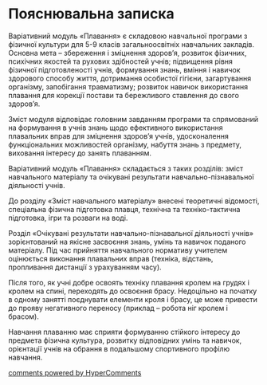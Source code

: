 <div id="hypercomments_widget" class="js-hypercomments-widget invisible"></div>

Пояснювальна записка
=============================

Варіативний модуль «Плавання» є складовою навчальної програми з фізичної культури для 5-9 класів загальноосвітніх навчальних закладів. Основна мета – збереження і зміцнення здоров’я,  розвиток фізичних, психічних якостей та рухових здібностей учнів; підвищення рівня фізичної підготовленості учнів, формування знань, вміння і навичок здорового способу життя, дотримання особистої гігієни, загартування організму, запобігання травматизму; розвиток навичок використання плавання для корекції постави та бережливого ставлення до свого здоров’я. 

Зміст модуля відповідає головним завданням програми та спрямований на формування в учнів знань щодо ефективного використання плавальних вправ для зміцнення здоров’я учнів, удосконалення функціональних можливостей організму, набуття знань з предмету, виховання інтересу до занять плаванням.

Варіативний модуль «Плавання» складається з таких розділів: зміст навчального матеріалу та очікувані результати навчально-пізнавальної діяльності учнів.  

До розділу «Зміст навчального матеріалу» внесені теоретичні відомості, спеціальна фізична підготовка плавця, технічна та техніко-тактична підготовка, ігри та розваги на воді.  

Розділ «Очікувані результати навчально-пізнавальної діяльності учнів» зорієнтований на якісне засвоєння знань, умінь та навичок поданого матеріалу. Під час прийняття навчального нормативу учителем оцінюється виконання плавальних вправ (техніка, відстань, пропливання  дистанції з урахуванням часу).  

Після того, як учні добре освоять техніку плавання кролем на грудях і кролем на спині, переходять до освоєння брасу. Недоцільно на початку в одному занятті поєднувати елементи кроля і брасу, це може привести до прояву негативного переносу (приклад – робота ніг кролем і брасом).

Навчання плаванню має сприяти формуванню стійкого інтересу до предмета фізична культура, розвитку відповідних умінь та навичок, орієнтації учнів на обрання в подальшому спортивного профілю навчання.


<div class="js-hypercomments-container">
    <a href="http://hypercomments.com" class="hc-link" title="comments widget">comments powered by HyperComments</a>
</div>